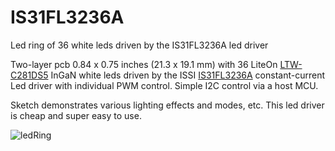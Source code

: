 # IS31FL3236A
Led ring of 36 white leds driven by the IS31FL3236A led driver

Two-layer pcb 0.84 x 0.75 inches (21.3 x 19.1 mm) with 36 LiteOn [LTW-C281DS5](https://optoelectronics.liteon.com/upload/download/DS22-2009-0030/LTW-C281DS5.pdf) InGaN white leds driven by the ISSI [IS31FL3236A](http://www.issi.com/WW/pdf/IS31FL3236A.pdf) constant-current Led driver with individual PWM control. Simple I2C control via a host MCU.

Sketch demonstrates various lighting effects and modes, etc. This led driver is cheap and super easy to use.

![ledRing](https://user-images.githubusercontent.com/6698410/98606580-56b6df80-229c-11eb-96a4-368a62b1f7c1.jpg)
